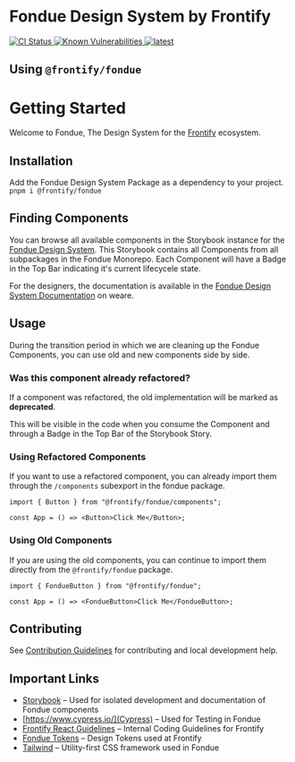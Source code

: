 # Fondue Design System by Frontify

<a href="https://github.com/Frontify/fondue/actions/workflows/continuous-integration.yml">
    <img src="https://github.com/Frontify/react-components/actions/workflows/continuous-integration.yml/badge.svg" alt="CI Status" />
</a>
<a href="https://snyk.io/test/github/Frontify/fondue">
    <img src="https://snyk.io/test/github/Frontify/fondue/badge.svg" alt="Known Vulnerabilities" />
</a>
<a href="https://github.com/Frontify/fondue/blob/main/README.md" title="latest">
    <img alt="latest" src="https://img.shields.io/npm/v/@frontify/fondue/latest.svg" />
</a>

## Using `@frontify/fondue`

# Getting Started

Welcome to Fondue, The Design System for the [Frontify](https://frontify.com) ecosystem.

## Installation

Add the Fondue Design System Package as a dependency to your project. `pnpm i @frontify/fondue`

## Finding Components

You can browse all available components in the Storybook instance for the [Fondue Design System](https://fondue-components.frontify.com).
This Storybook contains all Components from all subpackages in the Fondue Monorepo. Each Component will have a Badge in the Top Bar indicating it's current lifecycele state.

For the designers, the documentation is available in the [Fondue Design System Documentation](https://weare.frontify.com/document/1266?#/using-fondue) on weare.

## Usage

During the transition period in which we are cleaning up the Fondue Components, you can use old and new components side by side.

### Was this component already refactored?

If a component was refactored, the old implementation will be marked as **deprecated**.

This will be visible in the code when you consume the Component and through a Badge in the Top Bar of the Storybook Story.

### Using Refactored Components

If you want to use a refactored component, you can already import them through the `/components` subexport in the fondue package.

```tsx
import { Button } from "@frontify/fondue/components";

const App = () => <Button>Click Me</Button>;
```

### Using Old Components

If you are using the old components, you can continue to import them directly from the `@frontify/fondue` package.

```tsx
import { FondueButton } from "@frontify/fondue";

const App = () => <FondueButton>Click Me</FondueButton>;
```

## Contributing

See [Contribution Guidelines](CONTRIBUTING.md) for contributing and local development help.

## Important Links

-   [Storybook](https://storybook.js.org/docs/react/get-started/introduction) – Used for isolated development and documentation of Fondue components
-   [https://www.cypress.io/](Cypress) – Used for Testing in Fondue
-   [Frontify React Guidelines](https://www.notion.so/React-Architecture-0ce55540be0b48fa88a2c3848e35eb81) – Internal Coding Guidelines for Frontify
-   [Fondue Tokens](https://github.com/Frontify/fondue-tokens) – Design Tokens used at Frontify
-   [Tailwind](https://tailwindcss.com/docs) – Utility-first CSS framework used in Fondue
